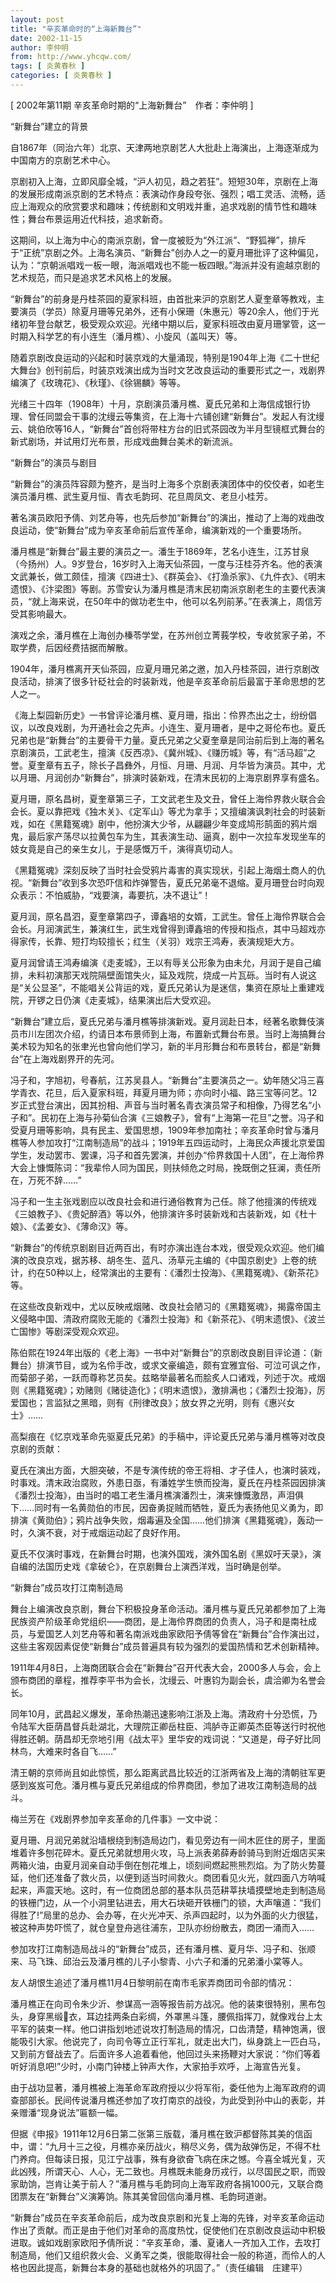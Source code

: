 ```yaml
---
layout: post
title: "辛亥革命时的“上海新舞台”"
date: 2002-11-15
author: 李仲明
from: http://www.yhcqw.com/
tags: [ 炎黄春秋 ]
categories: [ 炎黄春秋 ]
---
```



[ 2002年第11期 辛亥革命时期的“上海新舞台”　作者：李仲明 ]

“新舞台”建立的背景

自1867年（同治六年）北京、天津两地京剧艺人大批赴上海演出，上海逐渐成为中国南方的京剧艺术中心。


京剧初入上海，立即风靡全城，“沪人初见，趋之若狂”。短短30年，京剧在上海的发展形成南派京剧的艺术特点：表演动作身段夸张、强烈；唱工灵活、流畅，适应上海观众的欣赏要求和趣味；传统剧和文明戏并重，追求戏剧的情节性和趣味性；舞台布景运用近代科技，追求新奇。


这期间，以上海为中心的南派京剧，曾一度被贬为“外江派”、“野狐禅”，排斥于“正统”京剧之外。上海名演员、“新舞台”创办人之一的夏月珊批评了这种偏见，认为：“京朝派唱戏一板一眼，海派唱戏也不能一板四眼。”海派并没有逾越京剧的艺术规范，而只是追求艺术风格上的发展。


“新舞台”的前身是丹桂茶园的夏家科班，由首批来沪的京剧艺人夏奎章等教戏，主要演员（学员）除夏月珊等兄弟外，还有小保珊（朱惠元）等20余人，他们于光绪初年登台献艺，极受观众欢迎。光绪中期以后，夏家科班改由夏月珊掌管，这一时期入科学艺的有小连生（潘月樵）、小旋风（盖叫天）等。


随着京剧改良运动的兴起和时装京戏的大量涌现，特别是1904年上海《二十世纪大舞台》创刊前后，时装京戏演出成为当时文艺改良运动的重要形式之一，戏剧界编演了《玫瑰花》、《秋瑾》、《徐锡麟》等等。


光绪三十四年（1908年）十月，京剧演员潘月樵、夏氏兄弟和上海信成银行协理、曾任同盟会干事的沈缦云等集资，在上海十六铺创建“新舞台”。发起人有沈缦云、姚伯欣等16人，“新舞台”首创将带柱方台的旧式茶园改为半月型镜框式舞台的新式剧场，并试用灯光布景，形成戏曲舞台美术的新流派。

“新舞台”的演员与剧目

“新舞台”的演员阵容颇为整齐，是当时上海多个京剧表演团体中的佼佼者，如老生演员潘月樵、武生夏月恒、青衣毛韵珂、花旦周凤文、老旦小桂芳。

著名演员欧阳予倩、刘艺舟等，也先后参加“新舞台”的演出，推动了上海的戏曲改良运动，使“新舞台”成为辛亥革命前后宣传革命，编演新戏的一个重要场所。


潘月樵是“新舞台”最主要的演员之一。潘生于1869年，艺名小连生，江苏甘泉（今扬州）人。9岁登台，16岁时入上海天仙茶园，一度与汪桂芬齐名。他的表演文武兼长，做工颇佳，擅演《四进士》、《群英会》、《打渔杀家》、《九件衣》、《明末遗恨》、《汴梁图》等剧。苏雪安认为潘月樵是清末民初南派京剧老生的主要代表演员，“就上海来说，在50年中的做功老生中，他可以名列前茅。”在表演上，周信芳受其影响最大。

演戏之余，潘月樵在上海创办榛苓学堂，在苏州创立菁莪学校，专收贫家子弟，不取学费，后因经费拮据而解散。

1904年，潘月樵离开天仙茶园，应夏月珊兄弟之邀，加入丹桂茶园，进行京剧改良活动，排演了很多针砭社会的时装新戏，他是辛亥革命前后最富于革命思想的艺人之一。


《海上梨园新历史》一书曾评论潘月樵、夏月珊，指出：伶界杰出之士，纷纷倡议，以改良戏剧，为开通社会之先声。小连生、夏月珊者，是中之哥伦布也。夏氏兄弟也是“新舞台”的主要骨干力量。夏氏兄弟之父夏奎章是同治前后到上海的著名京剧演员，工武老生，擅演《反西凉》、《冀州城》、《赚历城》等，有“活马超”之誉。夏奎章有五子，除长子昌彝外，月恒、月珊、月润、月华皆为演员。其中，尤以月珊、月润创办“新舞台”，排演时装新戏，在清末民初的上海京剧界享有盛名。


夏月珊，原名昌树，夏奎章第三子，工文武老生及文丑，曾任上海伶界救火联合会会长。夏以靠把戏《独木关》、《定军山》等尤为拿手；又擅编演讽刺社会的时装新戏，如在《黑籍冤魂》剧中，他扮演大少爷，从翩翩少年变成鸠形鹄面的鸦片烟鬼，最后家产荡尽以拉黄包车为生，其表演生动、逼真，剧中一次拉车发现坐车的妓女竟是自己的亲生女儿，于是感慨万千，演得真切动人。


《黑籍冤魂》深刻反映了当时社会受鸦片毒害的真实现状，引起上海烟土商人的仇视。“新舞台”收到多次恐吓信和炸弹警告，夏氏兄弟毫不退缩。夏月珊登台时向观众表示：不怕威胁，“戏要演，毒要抗，决不退让”！


夏月润，原名昌泗，夏奎章第四子，谭鑫培的女婿，工武生。曾任上海伶界联合会会长。月润演武生，兼演红生，武生戏曾得到谭鑫培的传授和指点，其中马超戏亦得家传，长靠、短打均较擅长；红生（关羽）戏宗王鸿寿，表演规矩大方。


夏月润曾请王鸿寿编演《走麦城》，王以有辱关公形象为由未允，月润于是自己编排，未料初演那天戏院隔壁面馆失火，延及戏院，烧成一片瓦砾。当时有人说这是“关公显圣”，不能唱关公背运的戏，夏氏兄弟认为是迷信，集资在原址上重建戏院，开锣之日仍演《走麦城》，结果演出后大受欢迎。


“新舞台”建立后，夏氏兄弟与潘月樵等排演新戏。夏月润赴日本，经著名歌舞伎演员市川左团次介绍，约请日本布景师到上海，布置新式舞台布景。当时上海搞舞台美术较为知名的张聿光也曾向他们学习，新的半月形舞台和布景转台，都是“新舞台”在上海戏剧界开的先河。


冯子和，字旭初，号春航，江苏吴县人。“新舞台”主要演员之一。幼年随父冯三喜学青衣、花旦，后入夏家科班，拜夏月珊为师；亦向时小福、路三宝等问艺。12岁正式登台演出，因其扮相、声音与当时著名青衣演员常子和相像，乃得艺名“小子和”。民初在上海与孙菊仙合演《三娘教子》，曾有“上海第一花旦”之誉。冯子和受夏月珊等影响，具有民主、爱国思想，1909年参加南社；辛亥革命时曾与潘月樵等人参加攻打“江南制造局”的战斗；1919年五四运动时，上海民众声援北京爱国学生，发动罢市、罢课，冯子和首先罢演，并创办“伶界救国十人团”，在上海伶界大会上慷慨陈词：“我辈伶人同为国民，则扶倾危之时局，挽既倒之狂澜，责任所在，万死不辞……”


冯子和一生主张戏剧应以改良社会和进行通俗教育为己任。除了他擅演的传统戏《三娘教子》、《贵妃醉酒》等以外，他排演许多时装新戏和古装新戏，如《杜十娘》、《孟姜女》、《薄命汉》等。


“新舞台”的传统京剧剧目近两百出，有时亦演出连台本戏，很受观众欢迎。他们编演的改良京戏，据苏移、胡冬生、蓝凡、汤草元主编的《中国京剧史》上卷的统计，约在50种以上，经常演出的主要有：《潘烈士投海》、《黑籍冤魂》、《新茶花》等。


在这些改良新戏中，尤以反映戒烟赌、改良社会陋习的《黑籍冤魂》，揭露帝国主义侵略中国、清政府腐败无能的《潘烈士投海》和《新茶花》、《明末遗恨》、《波兰亡国惨》等剧深受观众欢迎。


陈伯熙在1924年出版的《老上海》一书中对“新舞台”的京剧改良剧目评论道：（新舞台）排演节目，或为名伶手改，或求文豪编造，颇有宜雅宜俗、可泣可讽之作，而菊部子弟，一跃而尊称艺员矣。兹略举最著名而脍炙人口诸戏，列述于次。戒烟则《黑籍冤魂》；劝赌则《赌徒造化》；《明末遗恨》，激排满也；《潘烈士投海》，厉爱国也；言监狱之黑暗，则有《刑律改良》；放女界之光明，则有《惠兴女士》……

高梨痕在《忆京戏革命先驱夏氏兄弟》的手稿中，评论夏氏兄弟与潘月樵等对改良京剧的贡献：


夏氏在演出方面，大胆突破，不是专演传统的帝王将相、才子佳人，也演时装戏，时事戏。清末政治腐败，外患日亟，有潘姓学生愤而投海，夏氏在丹桂茶园因排演《潘烈士投海》，由当时的唱工老生潘月樵演潘烈士，演来慷慨激昂，声泪俱下……同时有一名黄勋伯的市民，因奋勇捉贼而牺牲，夏氏为表扬他见义勇为，即排演《黄勋伯》；鸦片战争失败，烟毒遍及全国……他们排演《黑籍冤魂》，轰动一时，久演不衰，对于戒烟运动起了良好作用。

夏氏不仅演时事戏，在新舞台时期，也演外国戏，演外国名剧《黑奴吁天录》，演自编的法国历史戏《拿破仑》，在京剧舞台上演西洋戏，当时确是创举。

“新舞台”成员攻打江南制造局


舞台上编演改良京剧，舞台下积极投身革命活动。潘月樵与夏氏兄弟都参加了上海民族资产阶级革命党组织——商团，是上海伶界商团的负责人，冯子和是南社成员，与爱国艺人刘艺舟等和著名南派戏曲家欧阳予倩等曾在“新舞台”合作演出过，这些主客观因素促使“新舞台”成员普遍具有较为强烈的爱国热情和艺术创新精神。


1911年4月8日，上海商团联合会在“新舞台”召开代表大会，2000多人与会，会上颁布商团的章程，推荐李平书为会长，沈缦云、叶惠钧为副会长，虞洽卿为名誉会长。


同年10月，武昌起义爆发，革命热潮迅速影响江浙及上海。清政府十分恐慌，乃令陆军大臣荫昌督兵赴湖北，大理院正卿岳柱臣、鸿胪寺正卿英杰臣等送行时祝他得胜还朝。荫昌却无奈地引用《战太平》里华安的戏词说：“又道是，母子好比同林鸟，大难来时各自飞……”

清王朝的京师尚且如此惊慌，那么距离武昌比较近的江浙两省及上海的清朝驻军更感到岌岌可危。潘月樵与夏氏兄弟组成的伶界商团，参加了进攻江南制造局的战斗。

梅兰芳在《戏剧界参加辛亥革命的几件事》一文中说：


夏月珊、月润兄弟就沿墙根绕到制造局边门，看见旁边有一间木匠住的房子，里面堆着许多刨花碎木。夏氏兄弟就想用火攻，马上派表弟薛寿龄骑马到附近烟店买来两箱火油，由夏月润亲自动手倒在刨花堆上，顷刻间燃起熊熊烈焰。为了防火势蔓延，他们还准备了救火员，以便到适当时间救火。商团看见火光，就四面八方呐喊起来，声震天地。这时，有一位商团总部的基本队员范耕莘扶墙摸壁地走到制造局的铁栅门边，从一个小洞里钻进去，用大石块砸开铁栅门的锁，大声嚷道：“我们得胜了!”局里的总办、会办等，在火光冲天、杀声四起时，以为外面的火力很猛，被这种声势吓慌了，就仓皇登舟逃往浦东，卫队亦纷纷散去，商团一涌而入……

参加攻打江南制造局战斗的“新舞台”成员，还有潘月樵、夏月华、冯子和、张顺来、马飞珠、邱治云及潘月樵的儿子小黎青、小六子和潘的兄弟潘小棠等人。

友人胡恨生追述了潘月樵11月4日黎明前在南市毛家弄商团司令部的情况：


潘月樵正在向司令朱少沂、参谋高一涵等报告前方战况。他的装束很特别，黑布包头，身穿黑缎衣，耳边挂两条白彩绸，外罩黑斗篷，腰佩指挥刀，就像戏台上太平军的装束一样。他口讲指划地述说攻打制造局的情况，口齿清楚，精神饱满，很能吸引大家。他说完了，向司令等立正行军礼，就走出大门，纵身跳上一匹白马，又到前方督战去了。后面许多人追着看他，他回过头来扬鞭对大家说：“你们等着听好消息吧!”少时，小南门钟楼上钟声大作，大家拍手欢呼，上海宣告光复。


由于战功显著，潘月樵被上海革命军政府授以少将军衔，委任他为上海军政府的调查部部长。民间传说潘月樵还参加了攻打南京的战役，为此受到孙中山的表彰，并亲赠潘“现身说法”匾额一幅。


但据《申报》1911年12月6日第二张第三版载，潘月樵在致沪都督陈其美的信函中，谓：“九月十三之役，月樵亦亲历战火，稍尽义务，偶为敌弹伤足，不得不杜门养疴。但每读日报，见江宁战事，殊有身欲奋飞病在床之憾。今喜全城光复，灭此凶残，所谓天心、人心，无二致也。月樵既未能身历戎行，以尽国民之职，而毁家助饷，岂肯让美于前人？”潘月樵与毛韵珂向上海军政府各捐1000元，又联合商团票友在“新舞台”义演筹饷。陈其美曾回信向潘月樵、毛韵珂道谢。


“新舞台”成员在辛亥革命前后，成为改良京剧和光复上海的先锋，对辛亥革命运动作出了贡献。而正是由于他们对革命的高度热忱，促使他们在京剧改良运动中积极进取。诚如戏剧家欧阳予倩所说：“辛亥革命，潘、夏诸人一齐加入工作，去攻打制造局，他们又组织救火会、义勇军之类，很能取得社会一般的称道，而伶人的人格也因此提高，新舞台本身的基础也就格外的巩固了。”（责任编辑　庄建平）


